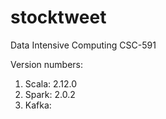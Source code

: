 # stocktweet
Data Intensive Computing CSC-591

Version numbers:
1. Scala: 2.12.0 </br>
2. Spark: 2.0.2  </br>
3. Kafka:        </br>
